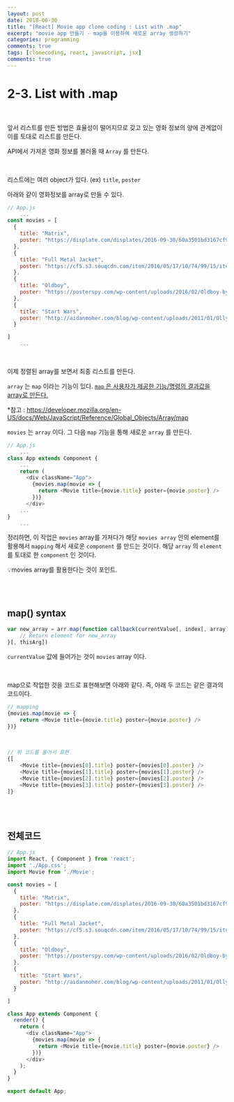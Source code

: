 ```yaml
---
layout: post
date: 2018-06-30
title: "[React] Movie app clone coding : List with .map"
excerpt: "movie app 만들기 - map을 이용하여 새로운 array 생성하기"
categories: programming
comments: true
tags: [clonecoding, react, javascript, jsx]
comments: true
---
```




# 2-3. List with .map

<br>

앞서 리스트를 만든 방법은 효율성이 떨어지므로 갖고 있는 영화 정보의 양에 관계없이 이를 토대로 리스트를 만든다. 

API에서 가져온 영화 정보를 불러올 때 `Array` 를 만든다.

<br>

리스트에는 여러 object가 있다. (ex)  `title`, `poster`

아래와 같이 영화정보를 array로 만들 수 있다.

```javascript
// App.js
	...
const movies = [
  {
    title: "Matrix",
    poster: "https://displate.com/displates/2016-09-30/60a3501bd3167cf9330acef43ab51ab3.jpg?w=280&h=392"
  },
  {
    title: "Full Metal Jacket",
    poster: "https://cf5.s3.souqcdn.com/item/2016/05/17/10/74/99/15/item_XL_10749915_14378548.jpg"
  },
  {
    title: "Oldboy",
    poster: "https://posterspy.com/wp-content/uploads/2016/02/Oldboy-by-Clay-Disarray-oct.jpg"
  },
  {
    title: "Start Wars",
    poster: "http://aidanmoher.com/blog/wp-content/uploads/2011/01/Olly-Moss-Star-Wars.jpeg"
  }

]
	...
```



<br>

이제 정렬된 array를 보면서 최종 리스트를 만든다.

`array` 는 `map` 이라는 기능이 있다. <u>`map` 은 사용자가 제공한 기능/명령의 결과값을 array로 만든다.</u> 

*참고 : https://developer.mozilla.org/en-US/docs/Web/JavaScript/Reference/Global_Objects/Array/map

`movies` 는 `array` 이다. 그 다음 `map` 기능을 통해 새로운 `array` 를 만든다. 

```javascript
// App.js
    ...
class App extends Component {
    ...
    return (
      <div className="App">
        {movies.map(movie => {
          return <Movie title={movie.title} poster={movie.poster} />
        })}
      </div>
    ...
}
    ...
```

정리하면, 이 작업은 `movies` array를 가져다가 해당 `movies array` 안의 element를 활용해서  `mapping` 해서 새로운 `component` 를 만드는 것이다. 해당 `array` 의 `element` 를 토대로 한  `component` 인 것이다.  

💡movies array를 활용한다는 것이 포인트.

<br>

<br>

## map() syntax

```javascript
var new_array = arr.map(function callback(currentValue[, index[, array]]) {
    // Return element for new_array
}[, thisArg])
```

`currentValue` 값에 들어가는 것이 `movies` array 이다.

<br>

map으로 작업한 것을 코드로 표현해보면 아래와 같다. 즉, 아래 두 코드는 같은 결과의 코드이다.

```javascript
// mapping
{movies.map(movie => {
    return <Movie title={movie.title} poster={movie.poster} />
})}
```

<br>

```javascript
// 위 코드를 풀어서 표현
{[
    <Movie title={movies[0].title} poster={movies[0].poster} />
    <Movie title={movies[1].title} poster={movies[1].poster} />
    <Movie title={movies[2].title} poster={movies[2].poster} />
    <Movie title={movies[3].title} poster={movies[3].poster} />
]}
```

<br>

<br>

## 전체코드

```javascript
// App.js
import React, { Component } from 'react';
import './App.css';
import Movie from './Movie';

const movies = [
  {
    title: "Matrix",
    poster: "https://displate.com/displates/2016-09-30/60a3501bd3167cf9330acef43ab51ab3.jpg?w=280&h=392"
  },
  {
    title: "Full Metal Jacket",
    poster: "https://cf5.s3.souqcdn.com/item/2016/05/17/10/74/99/15/item_XL_10749915_14378548.jpg"
  },
  {
    title: "Oldboy",
    poster: "https://posterspy.com/wp-content/uploads/2016/02/Oldboy-by-Clay-Disarray-oct.jpg"
  },
  {
    title: "Start Wars",
    poster: "http://aidanmoher.com/blog/wp-content/uploads/2011/01/Olly-Moss-Star-Wars.jpeg"
  }

]

class App extends Component {
  render() {
    return (
      <div className="App">
        {movies.map(movie => {
          return <Movie title={movie.title} poster={movie.poster} />
        })}
      </div>
    );
  }
}

export default App;
```